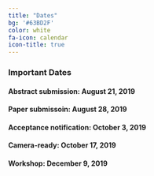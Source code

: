 ```yaml
---
title: "Dates"
bg: '#63BD2F'
color: white
fa-icon: calendar
icon-title: true
---
```


### Important Dates

#### Abstract submission: **August 21, 2019**

#### Paper submissoin: **August 28, 2019**

#### Acceptance notification: **October 3, 2019**

#### Camera-ready: **October 17, 2019**

#### Workshop: **December 9, 2019**

